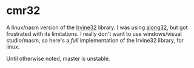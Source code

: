 cmr32
=====

A linux/nasm version of the [Irvine32][] library. I was using [along32][], but
got frustrated with its limitations. I really don't want to use windows/visual
studio/masm, so here's a *full* implementation of the Irvine32 library, for
linux.

Until otherwise noted, master is unstable.

[Irvine32]: http://kipirvine.com/asm/examples/index.htm
[along32]: http://sourceforge.net/projects/along32
